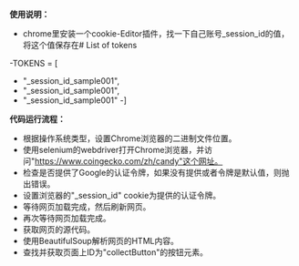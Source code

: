 **使用说明：**
- chrome里安装一个cookie-Editor插件，找一下自己账号_session_id的值，将这个值保存在# List of tokens

-TOKENS = [
-    "_session_id_sample001",
-    "_session_id_sample001",
-    "_session_id_sample001"
-]

**代码运行流程：**
-	根据操作系统类型，设置Chrome浏览器的二进制文件位置。
-	使用selenium的webdriver打开Chrome浏览器，并访问"https://www.coingecko.com/zh/candy"这个网址。
-	检查是否提供了Google的认证令牌，如果没有提供或者令牌是默认值，则抛出错误。
-	设置浏览器的"_session_id" cookie为提供的认证令牌。
-	等待网页加载完成，然后刷新网页。
-	再次等待网页加载完成。
-	获取网页的源代码。
-	使用BeautifulSoup解析网页的HTML内容。
-	查找并获取页面上ID为"collectButton"的按钮元素。
